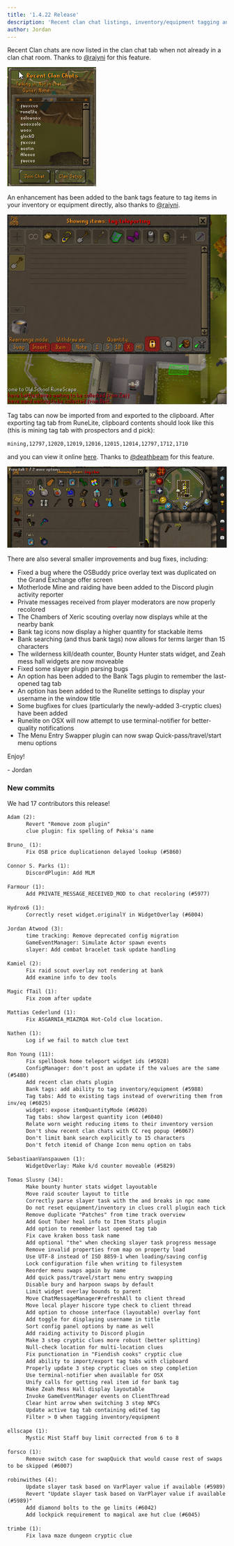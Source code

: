 ```yaml
---
title: '1.4.22 Release'
description: 'Recent clan chat listings, inventory/equipment tagging and tag tab export/import'
author: Jordan
---
```


Recent Clan chats are now listed in the clan chat tab when not already in a clan chat room. Thanks
to [@raiyni](https://github.com/raiyni) for this feature.

![Recent clan chats listing in the clan chat tab](/img/blog/1.4.22-Release/recent-clan-chats-listing.png)

An enhancement has been added to the bank tags feature to tag items in your inventory or equipment
directly, also thanks to [@raiyni](https://github.com/raiyni).

![bank tags: Tag inventory and equipment](/img/blog/1.4.22-Release/bank-tag-inventory-and-equipment.gif)

Tag tabs can now be imported from and exported to the clipboard. After exporting tag tab from RuneLite,
clipboard contents should look like this (this is mining tag tab with prospectors and d pick):

```
mining,12797,12020,12019,12016,12015,12014,12797,1712,1710
```

and you can view it online [here](https://runelite.net/tag/show/mining,12797,12020,12019,12016,12015,12014,12797,1712,1710).
Thanks to [@deathbeam](https://github.com/deathbeam) for this feature.

![bank tags: Import and export using clipboard](/img/blog/1.4.22-Release/bank-tag-import-export.gif)

There are also several smaller improvements and bug fixes, including:

- Fixed a bug where the OSBuddy price overlay text was duplicated on the Grand Exchange offer screen
- Motherlode Mine and raiding have been added to the Discord plugin activity reporter
- Private messages received from player moderators are now properly recolored
- The Chambers of Xeric scouting overlay now displays while at the nearby bank
- Bank tag icons now display a higher quantity for stackable items
- Bank searching (and thus bank tags) now allows for terms larger than 15 characters
- The wilderness kill/death counter, Bounty Hunter stats widget, and Zeah mess hall widgets are now
  moveable
- Fixed some slayer plugin parsing bugs
- An option has been added to the Bank Tags plugin to remember the last-opened tag tab
- An option has been added to the Runelite settings to display your username in the window title
- Some bugfixes for clues (particularly the newly-added 3-cryptic clues) have been added
- Runelite on OSX will now attempt to use terminal-notifier for better-quality notifications
- The Menu Entry Swapper plugin can now swap Quick-pass/travel/start menu options

Enjoy!

\- Jordan

### New commits

We had 17 contributors this release!

```
Adam (2):
      Revert "Remove zoom plugin"
      clue plugin: fix spelling of Peksa's name

Bruno_ (1):
      Fix OSB price duplicationon delayed lookup (#5860)

Connor S. Parks (1):
      DiscordPlugin: Add MLM

Farmour (1):
      Add PRIVATE_MESSAGE_RECEIVED_MOD to chat recoloring (#5977)

Hydrox6 (1):
      Correctly reset widget.originalY in WidgetOverlay (#6004)

Jordan Atwood (3):
      time tracking: Remove deprecated config migration
      GameEventManager: Simulate Actor spawn events
      slayer: Add combat bracelet task update handling

Kamiel (2):
      Fix raid scout overlay not rendering at bank
      Add examine info to dev tools

Magic fTail (1):
      Fix zoom after update

Mattias Cederlund (1):
      Fix ASGARNIA_MIAZRQA Hot-Cold clue location.

Nathen (1):
      Log if we fail to match clue text

Ron Young (11):
      Fix spellbook home teleport widget ids (#5928)
      ConfigManager: don't post an update if the values are the same (#5480)
      Add recent clan chats plugin
      Bank tags: add ability to tag inventory/equipment (#5988)
      Tag tabs: Add to existing tags instead of overwriting them from inv/eq (#6025)
      widget: expose itemQuantityMode (#6020)
      Tag tabs: show largest quantity icon (#6040)
      Relate worn weight reducing items to their inventory version
      Don't show recent clan chats with CC req popup (#6067)
      Don't limit bank search explicitly to 15 characters
      Don't fetch itemid of Change Icon menu option on tabs

SebastiaanVanspauwen (1):
      WidgetOverlay: Make k/d counter moveable (#5829)

Tomas Slusny (34):
      Make bounty hunter stats widget layoutable
      Move raid scouter layout to title
      Correctly parse slayer task with the and breaks in npc name
      Do not reset equipment/inventory in clues croll plugin each tick
      Remove duplicate "Patches" from time track overview
      Add Gout Tuber heal info to Item Stats plugin
      Add option to remember last opened tag tab
      Fix cave kraken boss task name
      Add optional "the" when checking slayer task progress message
      Remove invalid properties from map on property load
      Use UTF-8 instead of ISO 8859-1 when loading/saving config
      Lock configuration file when writing to filesystem
      Reorder menu swaps again by name
      Add quick pass/travel/start menu entry swapping
      Disable bury and harpoon swaps by default
      Limit widget overlay bounds to parent
      Move ChatMessageManager#refreshAll to client thread
      Move local player hiscore type check to client thread
      Add option to choose interface (layoutable) overlay font
      Add toggle for displaying username in title
      Sort config panel options by name as well
      Add raiding activity to Discord plugin
      Make 3 step cryptic clues more robust (better splitting)
      Null-check location for multi-location clues
      Fix punctionation in "Fiendish cooks" cryptic clue
      Add ability to import/export tag tabs with clipboard
      Properly update 3 step cryptic clues on step completion
      Use terminal-notifier when available for OSX
      Unify calls for getting real item id for bank tag
      Make Zeah Mess Hall display layoutable
      Invoke GameEventManager events on ClientThread
      Clear hint arrow when switching 3 step NPCs
      Update active tag tab containing edited tag
      Filter > 0 when tagging inventory/equipment

ellscape (1):
      Mystic Mist Staff buy limit corrected from 6 to 8

forsco (1):
      Remove switch case for swapQuick that would cause rest of swaps to be skipped (#6007)

robinwithes (4):
      Update slayer task based on VarPlayer value if available (#5989)
      Revert "Update slayer task based on VarPlayer value if available (#5989)"
      Add diamond bolts to the ge limits (#6042)
      Add lockpick requirement to magical axe hut clue (#6045)

trimbe (1):
      Fix lava maze dungeon cryptic clue
```
